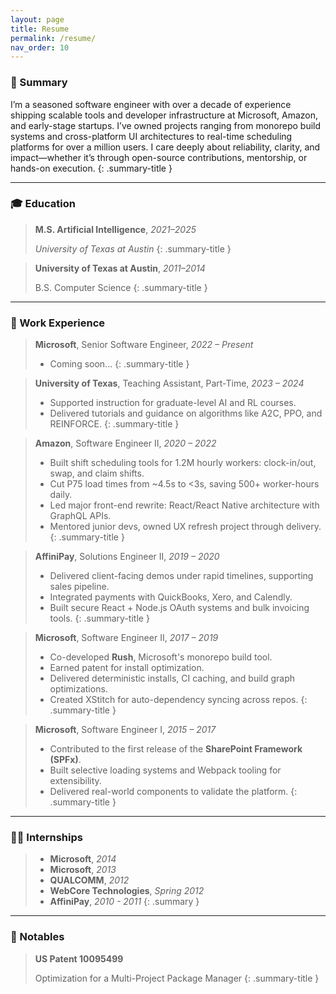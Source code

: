```yaml
---
layout: page
title: Resume
permalink: /resume/
nav_order: 10
---
```


### 📌 Summary

I’m a seasoned software engineer with over a decade of experience shipping scalable tools and developer infrastructure at Microsoft, Amazon, and early-stage startups. I’ve owned projects ranging from monorepo build systems and cross-platform UI architectures to real-time scheduling platforms for over a million users. I care deeply about reliability, clarity, and impact—whether it’s through open-source contributions, mentorship, or hands-on execution.
{: .summary-title }

---

### 🎓 Education

> **M.S. Artificial Intelligence**, *2021–2025*  
>
> *University of Texas at Austin*
{: .summary-title }

> **University of Texas at Austin**, *2011–2014*
>
> B.S. Computer Science
{: .summary-title }

---

### 💼 Work Experience

> **Microsoft**, Senior Software Engineer, *2022 – Present*  
>
> - Coming soon...
{: .summary-title }

> **University of Texas**, Teaching Assistant, Part-Time, *2023 – 2024*  
>   
> - Supported instruction for graduate-level AI and RL courses.  
> - Delivered tutorials and guidance on algorithms like A2C, PPO, and REINFORCE.
{: .summary-title }

> **Amazon**, Software Engineer II, *2020 – 2022*  
>
> - Built shift scheduling tools for 1.2M hourly workers: clock-in/out, swap, and claim shifts.  
> - Cut P75 load times from ~4.5s to <3s, saving 500+ worker-hours daily.  
> - Led major front-end rewrite: React/React Native architecture with GraphQL APIs.  
> - Mentored junior devs, owned UX refresh project through delivery.
{: .summary-title }

> **AffiniPay**, Solutions Engineer II, *2019 – 2020*  
>  
> - Delivered client-facing demos under rapid timelines, supporting sales pipeline.  
> - Integrated payments with QuickBooks, Xero, and Calendly.  
> - Built secure React + Node.js OAuth systems and bulk invoicing tools.
{: .summary-title }

> **Microsoft**, Software Engineer II, *2017 – 2019*  
>
> - Co-developed **Rush**, Microsoft's monorepo build tool.  
> - Earned patent for install optimization.  
> - Delivered deterministic installs, CI caching, and build graph optimizations.  
> - Created XStitch for auto-dependency syncing across repos.
{: .summary-title }

> **Microsoft**, Software Engineer I, *2015 – 2017*
>
> - Contributed to the first release of the **SharePoint Framework (SPFx)**.  
> - Built selective loading systems and Webpack tooling for extensibility.  
> - Delivered real-world components to validate the platform.
{: .summary-title }

---

### 🧑‍💻 Internships

> * **Microsoft**, *2014*
> * **Microsoft**, *2013*
> * **QUALCOMM**, *2012*
> * **WebCore Technologies**, *Spring 2012*
> * **AffiniPay**, *2010 - 2011*
{: .summary }

---

### 🏅 Notables

> **US Patent 10095499**
>
> Optimization for a Multi-Project Package Manager
{: .summary-title }